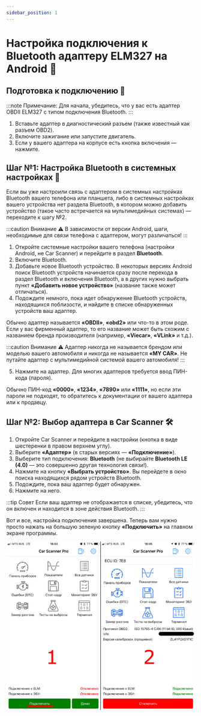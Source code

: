 ```yaml
---
sidebar_position: 1
---
```


# Настройка подключения к Bluetooth адаптеру ELM327 на Android 📱

## Подготовка к подключению 🔧

:::note Примечание:
Для начала, убедитесь, что у вас есть адаптер OBDII ELM327 с типом подключения Bluetooth.
:::

1. Вставьте адаптер в диагностический разъем (также известный как разъем OBD2).
2. Включите зажигание или запустите двигатель.
3. Если у вашего адаптера на корпусе есть кнопка включения — нажмите.

## Шаг №1: Настройка Bluetooth в системных настройках 📲

Если вы уже настроили связь с адаптером в системных настройках Bluetooth вашего телефона или планшета, либо в системных настройках вашего устройства нет раздела Bluetooth, в котором можно добавить устройство (такое часто встречается на мультимедийных системах) — переходите к шагу №2.

:::caution Внимание ⚠️
В зависимости от версии Android, шаги, необходимые для связи телефона с адаптером, могут различаться!
:::

1. Откройте системные настройки вашего телефона (настройки Android, не Car Scanner) и перейдите в раздел **Bluetooth**.
2. Включите Bluetooth.
3. Добавьте новое Bluetooth устройство. В некоторых версиях Android поиск Bluetooth устройств начинается сразу после перехода в раздел Bluetooth и включения Bluetooth, а в других нужно выбрать пункт **«Добавить новое устройство»** (название также может отличаться).
4. Подождите немного, пока идет обнаружение Bluetooth устройств, находящихся поблизости, и найдите в списке обнаруженных устройств ваш адаптер.

Обычно адаптер называется **«OBDII»**, **«obd2»** или что-то в этом роде. Если у вас фирменный адаптер, то его название может быть схожим с названием бренда производителя (например, **«Viecar»**, **«VLink»** и т.д.).

:::caution Внимание ⚠️
Адаптер никогда не называется брендом или моделью вашего автомобиля и никогда не называется **«MY CAR»**. Не путайте адаптер с мультимедийной системой вашего автомобиля!
:::

5. Нажмите на адаптер. Для многих адаптеров требуется ввод ПИН-кода (пароля).

Обычно ПИН-код **«0000»**, **«1234»**, **«7890»** или **«1111»**, но если эти пароли не подходят, то обратитесь к документации от вашего адаптера или к продавцу.

## Шаг №2: Выбор адаптера в Car Scanner 🛠️

1. Откройте Car Scanner и перейдите в настройки (кнопка в виде шестеренки в правом верхнем углу).
2. Выберите **«Адаптер»** (в старых версиях — **«Подключение»**).
3. Выберите тип подключения: **Bluetooth** (не выбирайте **Bluetooth LE (4.0)** — это совершенно другая технология связи!).
4. Нажмите на кнопку **«Выбрать устройство»**. Вы перейдете в окно поиска находящихся рядом устройств Bluetooth.
5. Подождите, пока ваш адаптер будет обнаружен.
6. Нажмите на него.

:::tip Совет
Если ваш адаптер не отображается в списке, убедитесь, что он включен и находится в зоне действия Bluetooth.
:::

Вот и все, настройка подключения завершена. Теперь вам нужно просто нажать на большую зеленую кнопку **«Подключить»** на главном экране программы.

![Подключение](./img/android-bluetooth/ru_ios_connection_progress.jpg)
